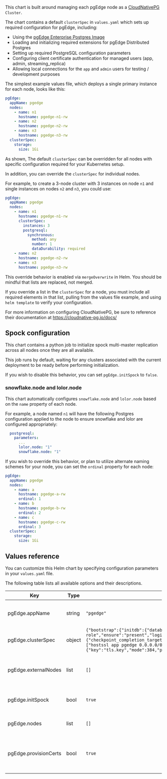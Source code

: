 This chart is built around managing each pgEdge node as a [CloudNativePG](https://cloudnative-pg.io/) `Cluster`.

The chart contains a default `clusterSpec` in `values.yaml` which sets up required configuration for pgEdge, including:

- Using the [pgEdge Enterprise Postgres Image](https://github.com/pgedge/postgres-images)
- Loading and initializing required extensions for pgEdge Distributed Postgres
- Setting up required PostgreSQL configuration parameters
- Configuring client certificate authentication for managed users (app, admin, streaming_replica)
- Allowing local connections for the `app` and `admin` users for testing / development purposes

The simplest example values file, which deploys a single primary instance for each node, looks like this:

```yaml
pgEdge:
  appName: pgedge
  nodes:
    - name: n1
      hostname: pgedge-n1-rw
    - name: n2
      hostname: pgedge-n2-rw
    - name: n3
      hostname: pgedge-n3-rw
  clusterSpec:
    storage:
      size: 1Gi
```

As shown, The default `clusterSpec` can be overridden for all nodes with specific configuration required for your Kubernetes setup.

In addition, you can override the `clusterSpec` for individual nodes.

For example, to create a 3-node cluster with 3 instances on node `n1` and single instances on nodes `n2` and `n3`, you could use:

```yaml
pgEdge:
  appName: pgedge
  nodes:
    - name: n1
      hostname: pgedge-n1-rw
      clusterSpec:
        instances: 3
        postgresql:
          synchronous:
            method: any
            number: 1
            dataDurability: required
    - name: n2
      hostname: pgedge-n2-rw
    - name: n3
      hostname: pgedge-n3-rw
```

This override behavior is enabled via `mergeOverwrite` in Helm. You should be mindful that lists are replaced, not merged.

If you override a list in the `clusterSpec` for a node, you must include all required elements in that list, pulling from the values file example, and using `helm template` to verify your configuration.

For more information on configuring CloudNativePG, be sure to reference their documentation at https://cloudnative-pg.io/docs/

## Spock configuration

This chart contains a python job to initialize spock multi-master replication across all nodes once they are all available.

This job runs by default, waiting for any clusters associated with the current deployment to be ready before performing initialization.

If you wish to disable this behavior, you can set `pgEdge.initSpock` to `false`.

### snowflake.node and lolor.node

This chart automatically configures `snowflake.node` and `lolor.node` based on the `name` property of each node.

For example, a node named `n1` will have the following Postgres configuration applied to the node to ensure snowflake and lolor are configured appropriately:

```yaml
  postgresql:
    parameters:
      ...
      lolor.node: "1"
      snowflake.node: "1"
```

If you wish to override this behavior, or plan to utilize alternate naming schemes for your node, you can set the `ordinal` property for each node:

```yaml
pgEdge:
  appName: pgedge
  nodes:
    - name: a
      hostname: pgedge-a-rw
      ordinal: 1
    - name: b
      hostname: pgedge-b-rw
      ordinal: 2
    - name: c
      hostname: pgedge-c-rw
      ordinal: 3
  clusterSpec:
    storage:
      size: 1Gi
```

## Values reference

You can customize this Helm chart by specifying configuration parameters in your `values.yaml` file.

The following table lists all available options and their descriptions.

| Key | Type | Default | Description |
|-----|------|---------|-------------|
| pgEdge.appName | string | `"pgedge"` | Determines the name of resources in the pgEdge cluster. Many other values are derived from this name, so it must be less than or equal to 26 characters in length. |
| pgEdge.clusterSpec | object | `{"bootstrap":{"initdb":{"database":"app","encoding":"UTF8","owner":"app","postInitApplicationSQL":["CREATE EXTENSION spock;"],"postInitSQL":[],"postInitTemplateSQL":[]}},"certificates":{"clientCASecret":"client-ca-key-pair","replicationTLSSecret":"streaming-replica-client-cert"},"imageName":"ghcr.io/pgedge/pgedge-postgres:17-spock5-standard","imagePullPolicy":"Always","instances":1,"managed":{"roles":[{"comment":"Admin role","ensure":"present","login":true,"name":"admin","superuser":true}]},"postgresql":{"parameters":{"checkpoint_completion_target":"0.9","checkpoint_timeout":"15min","dynamic_shared_memory_type":"posix","hot_standby_feedback":"on","spock.allow_ddl_from_functions":"on","spock.conflict_log_level":"DEBUG","spock.conflict_resolution":"last_update_wins","spock.enable_ddl_replication":"on","spock.include_ddl_repset":"on","spock.save_resolutions":"on","track_commit_timestamp":"on","track_io_timing":"on","wal_level":"logical","wal_sender_timeout":"5s"},"pg_hba":["hostssl app pgedge 0.0.0.0/0 cert","hostssl app admin 0.0.0.0/0 cert","hostssl app app 0.0.0.0/0 cert","hostssl all streaming_replica all cert map=cnpg_streaming_replica"],"pg_ident":["local postgres admin","local postgres app"],"shared_preload_libraries":["pg_stat_statements","snowflake","spock"]},"projectedVolumeTemplate":{"sources":[{"secret":{"items":[{"key":"tls.crt","mode":384,"path":"pgedge/certificates/tls.crt"},{"key":"tls.key","mode":384,"path":"pgedge/certificates/tls.key"},{"key":"ca.crt","mode":384,"path":"pgedge/certificates/ca.crt"}],"name":"pgedge-client-cert"}}]}}` | Default CloudNativePG Cluster specification applied to all nodes, which can be overridden on a per-node basis using the `clusterSpec` field in each node definition. |
| pgEdge.externalNodes | list | `[]` | Configuration for nodes that are part of the pgEdge cluster, but managed externally to this Helm chart. This can be leverage for multi-cluster deployments or to wire up existing CloudNativePG Clusters to a pgEdge cluster. |
| pgEdge.initSpock | bool | `true` | Whether or not to run the init spock job to initialize the pgEdge nodes and subscriptions In multi-cluster deployments, this should only be set to true on the last cluster to be deployed. |
| pgEdge.nodes | list | `[]` | Configuration for each node in the pgEdge cluster. Each node will be deployed as a separate CloudNativePG Cluster. |
| pgEdge.provisionCerts | bool | `true` | Whether to deploy cert-manager to manage TLS certificates for the cluster. If false, you must provide your own TLS certificates by creating the secrets defined in `clusterSpec.certificates.clientCASecret` and `clusterSpec.certificates.replicationTLSSecret`. |
